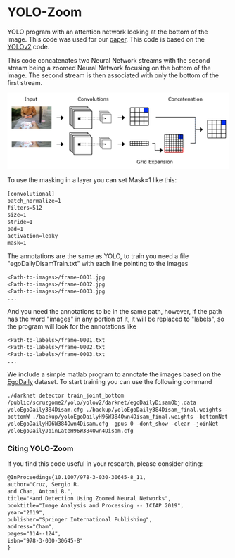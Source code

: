 # YOLO-Zoom
YOLO program with an attention network looking at the bottom of the image. This code was used for our [paper](https://link.springer.com/chapter/10.1007/978-3-030-30645-8_11). This code is based on the [YOLOv2](https://github.com/pjreddie/darknet) code.

This code concatenates two Neural Network streams with the second stream being a zoomed Neural Network focusing on the bottom of the image. The second stream is then associated with only the bottom of the first stream.

![GitHub Logo](streamConcat.png)

To use the masking in a layer you can set Mask=1 like this:

```
[convolutional]
batch_normalize=1
filters=512
size=1
stride=1
pad=1
activation=leaky
mask=1
```
The annotations are the same as YOLO, to train you need a file "egoDailyDisamTrain.txt" with each line pointing to the images 

```
<Path-to-images>/frame-0001.jpg
<Path-to-images>/frame-0002.jpg
<Path-to-images>/frame-0003.jpg
...
```

And you need the annotations to be in the same path, however, if the path has the word "images" in any portion of it, it will be replaced to "labels", so the program will look for the annotations like 

```
<Path-to-labels>/frame-0001.txt
<Path-to-labels>/frame-0002.txt
<Path-to-labels>/frame-0003.txt
...
```

We include a simple matlab program to annotate the images based on the [EgoDaily](https://github.com/sercruzg/EgoDaily) dataset.
To start training you can use the following command

```
./darknet detector train_joint_bottom /public/scruzgome2/yolo/yolov2/darknet/egoDailyDisamObj.data yoloEgoDaily384Disam.cfg ./backup/yoloEgoDaily384Disam_final.weights -bottomW ./backup/yoloEgoDailyH96W384Own4Disam_final.weights -bottomNet yoloEgoDailyH96W384Own4Disam.cfg -gpus 0 -dont_show -clear -joinNet yoloEgoDailyJoinLateH96W384Own4Disam.cfg
```

### Citing YOLO-Zoom
If you find this code useful in your research, please consider citing:
```
@InProceedings{10.1007/978-3-030-30645-8_11,
author="Cruz, Sergio R.
and Chan, Antoni B.",
title="Hand Detection Using Zoomed Neural Networks",
booktitle="Image Analysis and Processing -- ICIAP 2019",
year="2019",
publisher="Springer International Publishing",
address="Cham",
pages="114--124",
isbn="978-3-030-30645-8"
}
```
